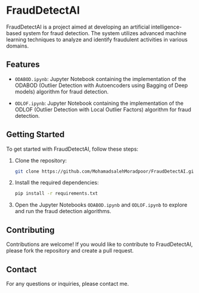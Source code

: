 # FraudDetectAI

FraudDetectAI is a project aimed at developing an artificial intelligence-based system for fraud detection. The system utilizes advanced machine learning techniques to analyze and identify fraudulent activities in various domains.

## Features

- `ODABOD.ipynb`: Jupyter Notebook containing the implementation of the ODABOD (Outlier Detection with Autoencoders using Bagging of Deep models) algorithm for fraud detection.

- `ODLOF.ipynb`: Jupyter Notebook containing the implementation of the ODLOF (Outlier Detection with Local Outlier Factors) algorithm for fraud detection.

## Getting Started

To get started with FraudDetectAI, follow these steps:

1. Clone the repository:

   ```bash
   git clone https://github.com/MohamadsalehMoradpoor/FraudDetectAI.git
   ```

2. Install the required dependencies:

   ```bash
   pip install -r requirements.txt
   ```

3. Open the Jupyter Notebooks `ODABOD.ipynb` and `ODLOF.ipynb` to explore and run the fraud detection algorithms.

## Contributing

Contributions are welcome! If you would like to contribute to FraudDetectAI, please fork the repository and create a pull request.

## Contact

For any questions or inquiries, please contact me.
